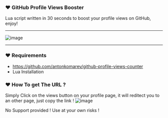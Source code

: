 ### ❤️ GitHub Profile Views Booster
Lua script written in 30 seconds to boost your profile views on GitHub, enjoy!

---

![image](https://user-images.githubusercontent.com/67419505/145443210-230b4299-5790-4194-aac8-0db0cffc8c4e.png)

---
### ️❤️ Requirements
 - https://github.com/antonkomarev/github-profile-views-counter
 - Lua Installation

### ❤️ How To get The URL ?
Simply Click on the views  button on your profile page, it will reditect you to an other page, just copy the link !
![image](https://user-images.githubusercontent.com/67419505/145443714-1d7c0786-6fa2-4c30-99f8-1443a501c20c.png)

No Support provided ! Use at your own risks !
